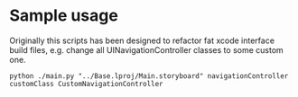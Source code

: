 # Sample usage

Originally this scripts has been designed to refactor fat xcode interface build files, e.g. change all UINavigationController classes to some custom one. 

`python ./main.py "../Base.lproj/Main.storyboard" navigationController customClass CustomNavigationController`
